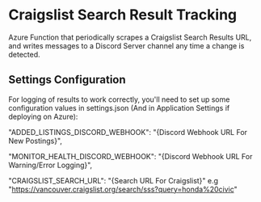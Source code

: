 # Craigslist Search Result Tracking
Azure Function that periodically scrapes a Craigslist Search Results URL, and writes messages to a Discord Server channel any time a change is detected.

## Settings Configuration

For logging of results to work correctly, you'll need to set up some configuration values in settings.json (And in Application Settings if deploying on Azure):

"ADDED_LISTINGS_DISCORD_WEBHOOK": "{Discord Webhook URL For New Postings}",

"MONITOR_HEALTH_DISCORD_WEBHOOK": "{Discord Webhook URL For Warning/Error Logging}",

"CRAIGSLIST_SEARCH_URL": "{Search URL For Craigslist}" e.g "https://vancouver.craigslist.org/search/sss?query=honda%20civic"
